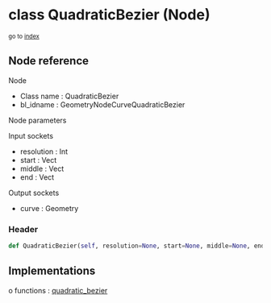 # class QuadraticBezier (Node)

<sub>go to [index](/docs/index.md)</sub>

## Node reference

Node
 - Class name : QuadraticBezier
 - bl_idname : GeometryNodeCurveQuadraticBezier

Node parameters

Input sockets
 - resolution : Int
 - start : Vect
 - middle : Vect
 - end : Vect

Output sockets
 - curve : Geometry

### Header

``` python
def QuadraticBezier(self, resolution=None, start=None, middle=None, end=None, node_label=None, node_color=None):
```

## Implementations

o functions : [quadratic_bezier](/docs/GeoNodes_classes/GLOBAL.md#quadratic_bezier)


